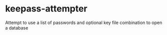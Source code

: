 # keepass-attempter
Attempt to use a list of passwords and optional key file combination to open a database
